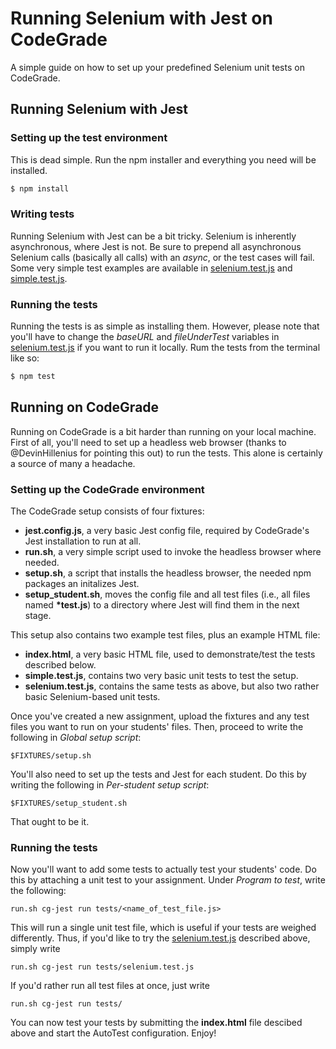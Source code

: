 # Running Selenium with Jest on CodeGrade

A simple guide on how to set up your predefined Selenium unit tests on CodeGrade.

## Running Selenium with Jest

### Setting up the test environment

This is dead simple. Run the npm installer and everything you need will be installed.

```bash
$ npm install
```

### Writing tests

Running Selenium with Jest can be a bit tricky. Selenium is inherently asynchronous, where Jest is not. Be sure to prepend all asynchronous Selenium calls (basically all calls) with an *async*, or the test cases will fail. Some very simple test examples are available in [selenium.test.js](selenium.test.js) and [simple.test.js](simple.test.js). 

### Running the tests

Running the tests is as simple as installing them. However, please note that you'll have to change the *baseURL* and *fileUnderTest* variables in [selenium.test.js](selenium.test.js) if you want to run it locally. Rum the tests from the terminal like so:

```bash
$ npm test
```


## Running on CodeGrade

Running on CodeGrade is a bit harder than running on your local machine. First of all, you'll need to set up a headless web browser (thanks to @DevinHillenius for pointing this out) to run the tests. This alone is certainly a source of many a headache.

### Setting up the CodeGrade environment

The CodeGrade setup consists of four fixtures:

- **jest.config.js**, a very basic Jest config file, required by CodeGrade's Jest installation to run at all.
- **run.sh**, a very simple script used to invoke the headless browser where needed.
- **setup.sh**, a script that installs the headless browser, the needed npm packages an initalizes Jest.
- **setup_student.sh**, moves the config file and all test files (i.e., all files named __*test.js__) to a directory where Jest will find them in the next stage.

This setup also contains two example test files, plus an example HTML file:

- **index.html**, a very basic HTML file, used to demonstrate/test the tests described below.
- **simple.test.js**, contains two very basic unit tests to test the setup.
- **selenium.test.js**, contains the same tests as above, but also two rather basic Selenium-based unit tests.

Once you've created a new assignment, upload the fixtures and any test files you want to run on your students' files. Then, proceed to write the following in *Global setup script*:

```
$FIXTURES/setup.sh
```

You'll also need to set up the tests and Jest for each student. Do this by writing the following in *Per-student setup script*:

```
$FIXTURES/setup_student.sh
```

That ought to be it.

### Running the tests

Now you'll want to add some tests to actually test your students' code. Do this by attaching a unit test to your assignment. Under *Program to test*, write the following:

```
run.sh cg-jest run tests/<name_of_test_file.js>
```

This will run a single unit test file, which is useful if your tests are weighed differently. Thus, if you'd like to try the [selenium.test.js](selenium.test.js) described above, simply write

```
run.sh cg-jest run tests/selenium.test.js
```

If you'd rather run all test files at once, just write

```
run.sh cg-jest run tests/
```

You can now test your tests by submitting the **index.html** file descibed above and start the AutoTest configuration. Enjoy!